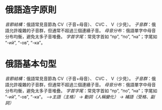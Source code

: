 # 俄語造字原則
*音節結構*：俄語常見音節為 CV（子音+母音）、 CVC 、 V（少見）。
*子音群*：俄語允許複雜的子音群，但通常不超過三個連續子音。
*母音分布*：俄語單字中母音分布均衡，避免太多子音堆疊。
*字首字尾*：常見字首如 “пр”, “по”, “на”；字尾如 “-ий”, “-ов”, “-ка”。

# 俄語基本句型

*音節結構*：俄語常見音節為 CV（子音+母音）、 CVC 、 V（少見）。
*子音群*：俄語允許複雜的子音群，但通常不超過三個連續子音。
*母音分布*：俄語單字中母音分布均衡，避免太多子音堆疊。
*字首字尾*：常見字首如 “пр”, “по”, “на”；字尾如 “-ий”, “-ов”, “-ка”。
*-->主語（主格） → 動詞（人稱變化） → 補語（受格、副詞）*

